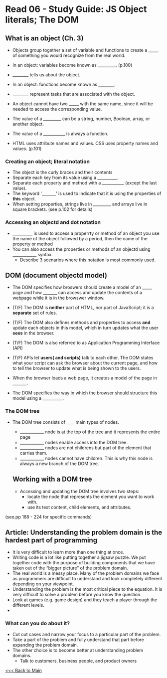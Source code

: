 # Read 06 - Study Guide: JS Object literals; The DOM

## What is an object (Ch. 3)
+ Objects group together a set of variable and functions to create a _____ of something you would recognize from the real world. 

+ In an object: variables become known as _________. (p.100)
+ ________ tells us about the object.
+ In an object: functions become known as ________.
+ ________ represent tasks that are associated with the object. 
+ An object cannot have two _____ with the same name, since it will be needed to access the corresponding value.
+ The value of a _________ can be a string, number, Boolean, array, or another object.
+ The value of a ___________ is always a function.
+ HTML uses attribute names and values. CSS uses property names and values. (p.101)

### Creating an object; literal notation
+ The object is the curly braces and their contents
+ Separate each key from its value using a __________.
+ Separate each property and method with a ___________ (except the last value).
+ The keyword '_______' is used to indicate that it is using the properties of **this** object.
+ When setting properties, strings live in _________ and arrays live in square brackets.
(see p.102 for details)

### Accessing an objectd and dot notation
+ __________ is used to access a properrty or method of an object you use the name of the object followed by a period, then the name of the property or method
+ You can also access the properties or methods of an objectd using ____________ syntax.
  - Describe 3 scenarios where this notation is most commonly used.

## DOM (document objectd model)

+ The DOM specifies how broswers should create a model of an _____ page and how _______ can access and update the contents of a webpage while it is in the browswer window.

+ (T/F) The DOM is **neither** part of HTML, nor part of JavaScript; it is a **separate** set of rules.

+ (T/F) The DOM also defines methods and properties to access **and** update each objects in this model, which in turn updates what the user **sees** in the browser.

+ (T/F) The DOM is also referred to as Application Programming Interface (API)

+ (T/F) APIs let **users( and scripts)** talk to each other. The DOM states what your script can ask the browser about the current page, and how to tell the browser to update what is being shown to the users.

+ When the browser loads a web page, it creates a model of the page in _______.

+ The DOM specifies the way in which the browser should structure this model using a __________.

### The DOM tree
+ The DOM tree consists of ____ main types of nodes.
  - ____________ node is at the top of the tree and it represents the entire page
  - ____________ nodes enable access into the DOM tree. 
  - ____________ nodes are not childrens but part of the element that carries them.
  - ____________ nodes cannot have children. This is why this node is always a new branch of the DOM tree.

  ## Working with a DOM tree
  + Accessing and updating the DOM tree involves two steps:
    - locate the node that represents the element you want to work with.
    - use its text content, child elements, and attributes.
 
 (see.pp 188 - 224 for specific commands)

 ## Article: Understanding the problem domain is the hardest part of programming
 + It is very difficult to learn more than one thing at once.
 + Writing code is a lot like putting together a jigsaw puzzle.  We put together code with the purpose of building components that we have taken out of the “bigger picture” of the problem domain.
 + The real world is a messy place.  Many of the problem domains we face as programmers are difficult to understand and look completely different depending on your viewpoint.
 + Understanding the problem is the most critical piece to the equation. It is very difficult to solve a problem before you know the question. 
 + Look at games (e.g. game design) and they teach a player through the different levels.
 + 

### What can you do about it?
+ Cut out cases and narrow your focus to a particular part of the problem.
+ Take a part of the problem and fully understand that part before expanding the problem domain.
+ The other choice is to become better at understanding problem domains. 
  - Talk to customers, business people, and product owners
 

[<<< Back to Main](https://sangmlee76.github.io/reading-notes/)